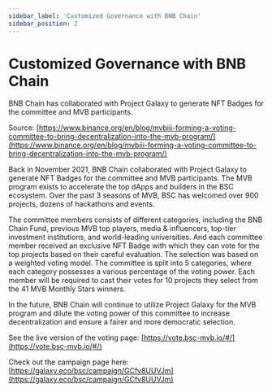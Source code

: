 ```yaml
---
sidebar_label: 'Customized Governance with BNB Chain'
sidebar_position: 2
---
```


# Customized Governance with BNB Chain

BNB Chain has collaborated with Project Galaxy to generate NFT Badges for the committee and MVB participants.

Source: [https://www.binance.org/en/blog/mvbiii-forming-a-voting-committee-to-bring-decentralization-into-the-mvb-program/](https://www.binance.org/en/blog/mvbiii-forming-a-voting-committee-to-bring-decentralization-into-the-mvb-program/)

Back in November 2021, BNB Chain collaborated with Project Galaxy to generate NFT Badges for the committee and MVB participants. The MVB program exists to accelerate the top dApps and builders in the BSC ecosystem. Over the past 3 seasons of MVB, BSC has welcomed over 900 projects, dozens of hackathons and events.

The committee members consists of different categories, including the BNB Chain Fund, previous MVB top players, media & influencers, top-tier investment institutions, and world-leading universities. And each committee member received an exclusive NFT Badge with which they can vote for the top projects based on their careful evaluation. The selection was based on a weighted voting model. The committee is split into 5 categories, where each category possesses a various percentage of the voting power. Each member will be required to cast their votes for 10 projects they select from the 41 MVB Monthly Stars winners.

In the future, BNB Chain will continue to utilize Project Galaxy for the MVB program and dilute the voting power of this committee to increase decentralization and ensure a fairer and more democratic selection.

See the live version of the voting page: [https://vote.bsc-mvb.io/#/](https://vote.bsc-mvb.io/#/)

Check out the campaign page here:  [https://galaxy.eco/bsc/campaign/GCfv8UUVJm](https://galaxy.eco/bsc/campaign/GCfv8UUVJm)
